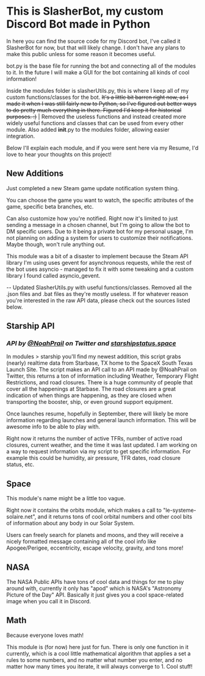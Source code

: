 # This is SlasherBot, my custom Discord Bot made in Python

In here you can find the source code for my Discord bot, I've called it SlasherBot for now, but that will likely change. I don't have any plans to make this public unless for some reason it becomes useful.

bot.py is the base file for running the bot and connecting all of the modules to it. In the future I will make a GUI for the bot containing all kinds of cool information!

Inside the modules folder is slasherUtils.py, this is where I keep all of my custom functions/classes for the bot. ~~It's a little bit barren right now, as I made it when I was still fairly new to Python, so I've figured out better ways to do pretty much everything in there. Figured I'd keep it for historical purposes. :)~~ | Removed the useless functions and instead created more widely useful functions and classes that can be used from every other module. Also added __init__.py to the modules folder, allowing easier integration.

Below I'll explain each module, and if you were sent here via my Resume, I'd love to hear your thoughts on this project!

## New Additions

Just completed a new Steam game update notification system thing.

You can choose the game you want to watch, the specific attributes of the game, specific beta branches, etc.

Can also customize how you're notified. Right now it's limited to just sending a message in a chosen channel, but I'm going to allow the bot to DM specific users. Due to it being a private bot for my personal usage, I'm not planning on adding a system for users to customize their notifications. Maybe though, won't rule anything out.

This module was a bit of a disaster to implement because the Steam API library I'm using uses gevent for asynchronous requests, while the rest of the bot uses asyncio - managed to fix it with some tweaking and a custom library I found called asyncio_gevent.

--
Updated SlasherUtils.py with useful functions/classes.
Removed all the .json files and .bat files as they're mostly useless. If for whatever reason you're interested in the raw API data, please check out the sources listed below.

## Starship API

### _API by [@NoahPrail](https://twitter.com/NoahPrail) on Twitter and [starshipstatus.space](https://starshipstatus.space/)_

In modules > starship you'll find my newest addition, this script grabs (nearly) realtime data from Starbase, TX home to the SpaceX South Texas Launch Site.
The script makes an API call to an API made by @NoahPrail on Twitter, this returns a ton of information including Weather, Temporary Flight Restrictions, and road closures.
There is a huge community of people that cover all the happenings at Starbase. The road closures are a great indication of when things are happening, as they are closed when transporting the booster, ship, or even ground support equipment.

Once launches resume, hopefully in September, there will likely be more information regarding launches and general launch information. This will be awesome info to be able to play with.

Right now it returns the number of active TFRs, number of active road closures, current weather, and the time it was last updated.
I am working on a way to request information via my script to get specific information. For example this could be humidity, air pressure, TFR dates, road closure status, etc.

## Space

This module's name might be a little too vague.

Right now it contains the orbits module, which makes a call to "le-systeme-solaire.net", and it returns tons of cool orbital numbers and other cool bits of information about any body in our Solar System.

Users can freely search for planets and moons, and they will receive a nicely formatted message containing all of the cool info like Apogee/Perigee, eccentricity, escape velocity, gravity, and tons more!

## NASA

The NASA Public APIs have tons of cool data and things for me to play around with, currently it only has "apod" which is NASA's "Astronomy Picture of the Day" API. Basically it just gives you a cool space-related image when you call it in Discord.

## Math

Because everyone loves math!

This module is (for now) here just for fun. There is only one function in it currently, which is a cool little mathematical algorithm that applies a set a rules to some numbers, and no matter what number you enter, and no matter how many times you iterate, it will always converge to 1. Cool stuff!
